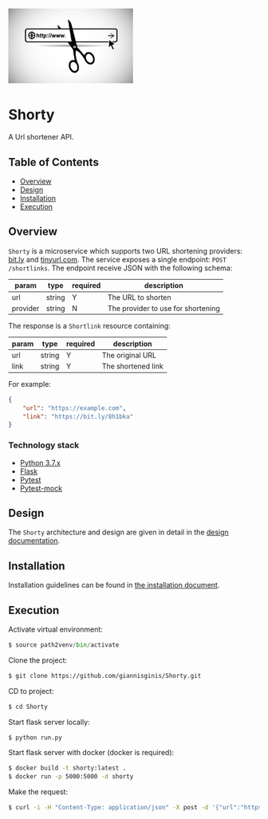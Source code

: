 # <img src="documents/icons/logo.jpeg" width="250" height="150"/>&nbsp;&nbsp;&nbsp;

# Shorty

A Url shortener API.


## Table of Contents

* [Overview](#overview)
* [Design](#design)
* [Installation](#installation)
* [Execution](#execution)

Overview
---------

`Shorty` is a microservice which supports two URL shortening providers: [bit.ly](https://dev.bitly.com/) and [tinyurl.com](https://gist.github.com/MikeRogers0/2907534). The service exposes a single endpoint: `POST /shortlinks`. The endpoint receive
JSON with the following schema:

| param    | type   | required | description                        |
|----------|--------|----------|------------------------------------|
| url      | string | Y        | The URL to shorten                 |
| provider | string | N        | The provider to use for shortening |

The response is a `Shortlink` resource containing:

| param    | type   | required | description                        |
|----------|--------|----------|------------------------------------|
| url      | string | Y        | The original URL                   |
| link     | string | Y        | The shortened link                 |

For example:
```json
{
    "url": "https://example.com",
    "link": "https://bit.ly/8h1bka"
}
```

### Technology stack

* [Python 3.7.x](https://www.python.org/)
* [Flask](https://flask.palletsprojects.com/en/1.1.x/)
* [Pytest](https://docs.pytest.org/en/stable/)
* [Pytest-mock](https://github.com/pytest-dev/pytest-mock/)

## Design

The `Shorty` architecture and design are given in detail in the [design documentation](documents/design.md). 


## Installation

Installation guidelines can be found in [the installation document](documents/installation.md).


## Execution

Activate virtual environment:
```Python
$ source path2venv/bin/activate
```
Clone the project:
```bash
$ git clone https://github.com/giannisginis/Shorty.git
```
CD to project:
```bash
$ cd Shorty
```

Start flask server locally:

```Python
$ python run.py
```
Start flask server with docker (docker is required):

```Bash
$ docker build -t shorty:latest .
$ docker run -p 5000:5000 -d shorty
```
Make the request:

```bash
$ curl -i -H "Content-Type: application/json" -X post -d '{"url":"https://www.example.com", "provider": "tinyurl"}' http://127.0.0.1:5000/shortlinks
```
